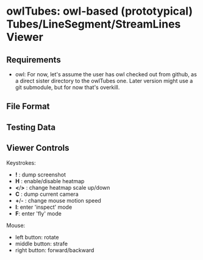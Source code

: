 # owlTubes: owl-based (prototypical) Tubes/LineSegment/StreamLines Viewer

## Requirements

- owl: For now, let's assume the user has owl checked out from github,
  as a direct sister directory to the owlTubes one. Later version
  might use a git submodule, but for now that's overkill.
  
## File Format

## Testing Data

## Viewer Controls

Keystrokes:

- **!** : dump screenshot
- **H** : enable/disable heatmap
- **<**/**>** : change heatmap scale up/down
- **C** : dump current camera
- **+**/**-** : change mouse motion speed
- **I**: enter 'inspect' mode
- **F**: enter 'fly' mode

Mouse:
- left button: rotate
- middle button: strafe
- right button: forward/backward
